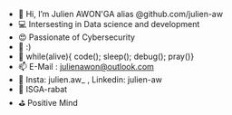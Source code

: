 - 👋 Hi, I’m Julien AWON'GA alias @github.com/julien-aw
- 💻 Intersesting in Data science and development
- 😍 Passionate of Cybersecurity
- 🌱 :)
- 🎯 while(alive){ code(); sleep(); debug(); pray()}
- 📫 E-Mail : julienawon@outlook.com
- 🔗 Insta: julien.aw_ , Linkedin: julien-aw
- 📘 ISGA-rabat
- ⛳ Positive Mind
